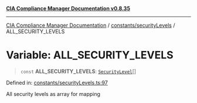 [**CIA Compliance Manager Documentation v0.8.35**](../../../README.md)

***

[CIA Compliance Manager Documentation](../../../modules.md) / [constants/securityLevels](../README.md) / ALL\_SECURITY\_LEVELS

# Variable: ALL\_SECURITY\_LEVELS

> `const` **ALL\_SECURITY\_LEVELS**: [`SecurityLevel`](../../../types/cia/type-aliases/SecurityLevel.md)[]

Defined in: [constants/securityLevels.ts:97](https://github.com/Hack23/cia-compliance-manager/blob/b297770fc62abf558e2711cd029bbbe74e6c5cfb/src/constants/securityLevels.ts#L97)

All security levels as array for mapping
